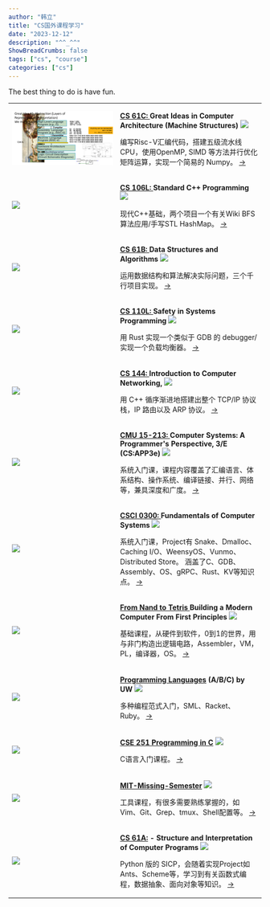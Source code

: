 ```yaml
---
author: "韩立"
title: "CS国外课程学习"
date: "2023-12-12"
description: "^^_^^"
ShowBreadCrumbs: false
tags: ["cs", "course"]
categories: ["cs"]
---
```


The best thing to do is have fun.
<br>

<table class="table">
   <tbody>
      <tr>
         <td class="piccol">
            <img src="https://github.com/XmchxUp/picx-images-hosting/raw/master/20240526/image.39l0jt95n8.png" />
         </td>
         <td class="textcol">
            <p>
               <b >
                  <a href="https://inst.eecs.berkeley.edu/~cs61c/sp22/">
                     CS 61C: 
                  </a>
                  Great Ideas in Computer Architecture (Machine Structures)
               </b>
               <img class="inline-image" src="https://skillicons.dev/icons?i=c&theme=light">
            </p>
            <p>
            编写Risc-V汇编代码，搭建五级流水线CPU，使用OpenMP, SIMD 等方法并行优化矩阵运算，实现一个简易的 Numpy。
            <a href="https://github.com/cs-learning-every-day/cs61c-sp22">-></a>
            </p>
         </td>
      </tr>
      <tr>
         <td class="piccol">
            <img src="https://encrypted-tbn0.gstatic.com/images?q=tbn:ANd9GcTPB-sGyH98jQPTOyV99JgqJHJL4qhFNHfLvd5ZG2rS6w&s" />
         </td>
         <td class="textcol">
            <p>
               <b >
                  <a href="https://web.stanford.edu/class/cs106l/">
                     CS 106L:
                  </a>
                  Standard C++ Programming
               </b>
               <img class="inline-image" src="https://skillicons.dev/icons?i=cpp&theme=light">
            </p>
            <p>
            现代C++基础，两个项目一个有关Wiki BFS算法应用/手写STL HashMap。
            <a href="https://github.com/cs-learning-every-day/CS106L">-></a>
            </p>
         </td>
      </tr>
      <tr>
         <td class="piccol">
            <img src="https://sp21.datastructur.es/assets/img/favicon.ico" />
         </td>
         <td class="textcol">
            <p>
               <b >
                  <a href="https://sp24.datastructur.es/">
                     CS 61B:
                  </a>
                  Data Structures and Algorithms
               </b>
               <img class="inline-image" src="https://skillicons.dev/icons?i=java,idea&theme=light">
            </p>
            <p>
            运用数据结构和算法解决实际问题，三个千行项目实现。
            <a href="https://github.com/cs-learning-every-day?q=cs61b&type=all&language=&sort=">-></a>
            </p>
         </td>
      </tr>
      <tr>
         <td class="piccol">
            <img src="https://reberhardt.com/favicon.ico" />
         </td>
         <td class="textcol">
            <p>
               <b >
                  <a href="https://reberhardt.com/cs110l/spring-2020/">
                     CS 110L:
                  </a>
                  Safety in Systems Programming
               </b>
               <img class="inline-image" src="https://skillicons.dev/icons?i=rust&theme=light">
            </p>
            <p>
            用 Rust 实现一个类似于 GDB 的 debugger/实现一个负载均衡器。
            <a href="https://github.com/cs-learning-every-day/CS110L">-></a>
            </p>
         </td>
      </tr>
      <tr>
         <td class="piccol">
            <img src="https://cdn.jsdelivr.net/gh/XmchxUp/cloudimg@master/20240216/image.4nbgc50rtog0.png" />
         </td>
         <td class="textcol">
            <p>
               <b >
                  <a href="https://cs144.github.io/">
                     CS 144:
                  </a>
                  Introduction to Computer Networking,
               </b>
               <img class="inline-image" src="https://skillicons.dev/icons?i=cpp,linux&theme=light">
            </p>
            <p>
            用 C++ 循序渐进地搭建出整个 TCP/IP 协议栈，IP 路由以及 ARP 协议。
            <a href="https://github.com/cs-learning-every-day/CS144-Fa21">-></a>
            </p>
         </td>
      </tr>
      <tr>
         <td class="piccol">
            <img src="http://csapp.cs.cmu.edu/3e/images/csapp3e-cover.jpg" />
         </td>
         <td class="textcol">
            <p>
               <b >
                  <a href="https://csapp.cs.cmu.edu/">
                     CMU 15-213:
                  </a>
                  Computer Systems: A Programmer's Perspective, 3/E (CS:APP3e)
               </b>
               <img class="inline-image" src="https://skillicons.dev/icons?i=c,linux&theme=light">
            </p>
            <p>
            系统入门课，课程内容覆盖了汇编语言、体系结构、操作系统、编译链接、并行、网络等，兼具深度和广度。
            <a href="https://github.com/cs-learning-every-day/csapp">-></a>
            </p>
         </td>
      </tr>
      <tr>
         <td class="piccol">
            <img src="https://cs.brown.edu/courses/csci0300/2023/images/logo.png" />
         </td>
         <td class="textcol">
            <p>
               <b >
                  <a href="https://cs.brown.edu/courses/csci0300/2024/">
                     CSCI 0300:
                  </a>
                  Fundamentals of Computer Systems
               </b>
               <img class="inline-image" src="https://skillicons.dev/icons?i=cpp,c,rust&theme=light">
            </p>
            <p>
            系统入门课，Project有 Snake、Dmalloc、Caching I/O、WeensyOS、Vunmo、Distributed Store。
            涵盖了C、GDB、Assembly、OS、gRPC、Rust、KV等知识点。
            <a href="https://github.com/cs-learning-every-day/cs300">-></a>
            </p>
         </td>
      </tr>
      <tr>
         <td class="piccol">
            <img src="https://static.wixstatic.com/media/44046b_387f62dae530480dac9b1fa8f731bebf~mv2.png/v1/fill/w_415,h_144,al_c,q_85,usm_0.66_1.00_0.01,enc_auto/44046b_387f62dae530480dac9b1fa8f731bebf~mv2.png" />
         </td>
         <td class="textcol">
            <p>
               <b >
                  <a href="https://www.nand2tetris.org/">
                     From Nand to Tetris
                  </a>
                  Building a Modern Computer From First Principles
               </b>
               <img class="inline-image" src="https://skillicons.dev/icons?i=go&theme=light">
            </p>
            <p>
            基础课程，从硬件到软件，0到1的世界，用与非门构造出逻辑电路，Assembler，VM，PL，编译器，OS。
            <a href="https://github.com/cs-learning-every-day/nand2tetris">-></a>
            </p>
         </td>
      </tr>
      <tr>
         <td class="piccol">
            <img src="https://d3njjcbhbojbot.cloudfront.net/api/utilities/v1/imageproxy/https://coursera-university-assets.s3.amazonaws.com/8c/ff2f50afdf11e5ae9d8158e68cbd96/UW_square_180x180.png?auto=format%2Ccompress&dpr=2&w=28&h=28" />
         </td>
         <td class="textcol">
            <p>
               <b >
                  <a href="https://www.coursera.org/search?query=Programming+Languages">Programming Languages</a>
                  (A/B/C) by UW
               </b>
               <img class="inline-image" src="https://skillicons.dev/icons?i=ruby&theme=light">
            </p>
            <p>
            多种编程范式入门，SML、Racket、Ruby。
            <a href="https://github.com/cs-learning-every-day/programming-language-uw">-></a>
            </p>
         </td>
      </tr>
      <tr>
         <td class="piccol">
            <img src="https://www.cse.msu.edu/~cse251/images/course.png" />
         </td>
         <td class="textcol">
            <p>
               <b ><a href="https://www.cse.msu.edu/~cse251/index.html">CSE 251 Programming in C</a></b>
               <img class="inline-image" src="https://skillicons.dev/icons?i=c&theme=light">
            </p>
            <p>
            C语言入门课程。
            <a href="https://github.com/cs-learning-every-day/cse251">-></a>
            </p>
         </td>
      </tr>
      <tr>
         <td class="piccol">
            <img src="https://missing.csail.mit.edu/favicon-32x32.png" />
         </td>
         <td class="textcol">
            <p>
               <b ><a href="https://missing.csail.mit.edu/">MIT-Missing-Semester</a></b>
               <img class="inline-image" src="https://skillicons.dev/icons?i=bash,vim,git,linux&theme=light">
            </p>
            <p>
            工具课程，有很多需要熟练掌握的，如Vim、Git、Grep、tmux、Shell配置等。
            <a href="https://github.com/cs-learning-every-day/missing-semester">-></a>
            </p>
         </td>
      </tr>
      <tr>
         <td class="piccol">
            <img src="https://cs61a.org/assets/images/logo.png">
         </td>
         <td class="textcol">
            <p>
               <b ><a href="https://cs61a.org/">CS 61A:</a> -  Structure and Interpretation of Computer Programs</b>
               <img class="inline-image" src="https://skillicons.dev/icons?i=python&theme=light">
            </p>
            <p>
            Python 版的 SICP，会随着实现Project如Ants、Scheme等，学习到有关函数式编程，数据抽象、面向对象等知识。
            <a href="https://github.com/cs-learning-every-day/cs61a">-></a>
            </p>
         </td>
      </tr>

   </tbody>
</table>
